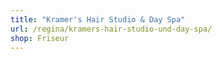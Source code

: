 ```yaml
---
title: "Kramer's Hair Studio & Day Spa"
url: /regina/kramers-hair-studio-und-day-spa/
shop: Friseur
---
```

